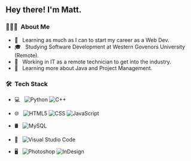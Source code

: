 

<h2> Hey there! I'm Matt.</h2>

<h3> 👨🏻‍💻 &nbsp;About Me </h3>

- 🤔 &nbsp; Learning as much as I can to start my career as a Web Dev.
- 🎓 &nbsp; Studying Software Development at Western Govenors University (Remote).
- 💼 &nbsp; Working in IT as a remote technician to get into the industry.
- 🌱 &nbsp; Learning more about Java and Project Management.

<h3> 🛠 &nbsp;Tech Stack</h3>

- 💻 &nbsp;
  ![Python](https://img.shields.io/badge/-Python-333333?style=flat&logo=python)
  ![C++](https://img.shields.io/badge/-C++-333333?style=flat&logo=C%2B%2B&logoColor=00599C)

- 🌐 &nbsp;
  ![HTML5](https://img.shields.io/badge/-HTML5-333333?style=flat&logo=HTML5)
  ![CSS](https://img.shields.io/badge/-CSS-333333?style=flat&logo=CSS3&logoColor=1572B6)
  ![JavaScript](https://img.shields.io/badge/-JavaScript-333333?style=flat&logo=javascript)
  
- 🛢 &nbsp;
  ![MySQL](https://img.shields.io/badge/-MySQL-333333?style=flat&logo=mysql)
  
- 🔧 &nbsp;
  ![Visual Studio Code](https://img.shields.io/badge/-Visual%20Studio%20Code-333333?style=flat&logo=visual-studio-code&logoColor=007ACC)

- 🖥 &nbsp;
  ![Photoshop](https://img.shields.io/badge/-Photoshop-333333?style=flat&logo=adobe-photoshop)
  ![InDesign](https://img.shields.io/badge/-InDesign-333333?style=flat&logo=adobe-indesign)

